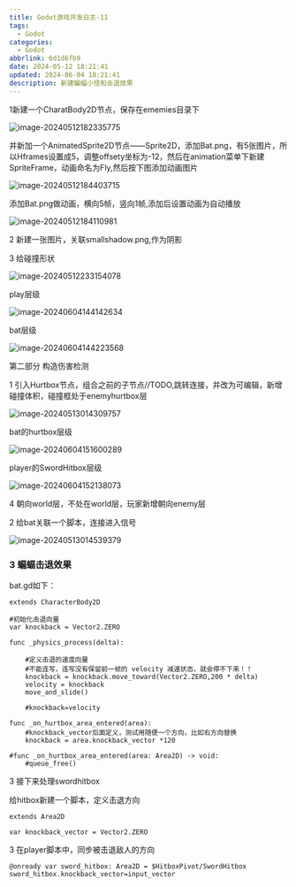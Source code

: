 ```yaml
---
title: Godot游戏开发日志-11
tags:
  - Godot
categories:
  - Godot
abbrlink: 6d1d6fb9
date: 2024-05-12 18:21:41
updated: 2024-06-04 18:21:41
description: 新建蝙蝠小怪和击退效果
---
```


1新建一个CharatBody2D节点，保存在ememies目录下

![image-20240512182335775](https://blog-resources.this0.com/image/202405121823835.png?x-oss-process=style/this0-blog)

并新加一个AnimatedSprite2D节点——Sprite2D，添加Bat.png，有5张图片，所以Hframes设置成5，调整offsety坐标为-12，然后在animation菜单下新建SpriteFrame，动画命名为Fly,然后按下图添加动画图片

![image-20240512184403715](https://blog-resources.this0.com/image/202405121844736.png?x-oss-process=style/this0-blog)

添加Bat.png做动画，横向5帧，竖向1帧,添加后设置动画为自动播放

![image-20240512184110981](https://blog-resources.this0.com/image/202405121841055.png?x-oss-process=style/this0-blog)

2 新建一张图片，关联smallshadow.png,作为阴影

3 给碰撞形状

![image-20240512233154078](https://blog-resources.this0.com/image/202405122331231.png?x-oss-process=style/this0-blog)

play层级

![image-20240604144142634](https://blog-resources.this0.com/image/202406041441661.png?x-oss-process=style/this0-blog)

bat层级

![image-20240604144223568](https://blog-resources.this0.com/image/202406041442586.png?x-oss-process=style/this0-blog)



第二部分 构造伤害检测



1 引入Hurtbox节点，组合之前的子节点//TODO,跳转连接，并改为可编辑，新增碰撞体积，碰撞框处于enemyhurtbox层

![image-20240513014309757](https://blog-resources.this0.com/image/202405130143907.png?x-oss-process=style/this0-blog)

bat的hurtbox层级

![image-20240604151600289](https://blog-resources.this0.com/image/202406041516314.png?x-oss-process=style/this0-blog)

player的SwordHitbox层级

![image-20240604152138073](https://blog-resources.this0.com/image/202406041521094.png?x-oss-process=style/this0-blog)

4 朝向world层，不处在world层，玩家新增朝向enemy层

2 给bat关联一个脚本，连接进入信号

![image-20240513014539379](https://blog-resources.this0.com/image/202405130145406.png?x-oss-process=style/this0-blog)

### 3 蝙蝠击退效果

bat.gd如下：

```
extends CharacterBody2D

#初始化击退向量
var knockback = Vector2.ZERO

func _physics_process(delta):
	
	#定义击退的速度向量
	#不能连写，连写没有保留前一帧的 velocity 减速状态，就会停不下来！！
	knockback = knockback.move_toward(Vector2.ZERO,200 * delta)
	velocity = knockback
	move_and_slide()
	
	#knockback=velocity
	
func _on_hurtbox_area_entered(area):
	#knockback_vector后面定义，测试用随便一个方向，比如右方向替换
	knockback = area.knockback_vector *120

#func _on_hurtbox_area_entered(area: Area2D) -> void:
	#queue_free()
```

3 接下来处理swordhitbox

给hitbox新建一个脚本，定义击退方向

```
extends Area2D

var knockback_vector = Vector2.ZERO

```

3 在player脚本中，同步被击退敌人的方向

```
@onready var sword_hitbox: Area2D = $HitboxPivot/SwordHitbox
sword_hitbox.knockback_vector=input_vector
```

